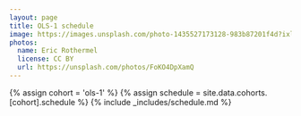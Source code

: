```yaml
---
layout: page
title: OLS-1 schedule
image: https://images.unsplash.com/photo-1435527173128-983b87201f4d?ixlib=rb-1.2.1&ixid=eyJhcHBfaWQiOjEyMDd9&auto=format&fit=crop&w=1047&q=80
photos:
  name: Eric Rothermel
  license: CC BY
  url: https://unsplash.com/photos/FoKO4DpXamQ
---
```


{% assign cohort = 'ols-1' %}
{% assign schedule = site.data.cohorts.[cohort].schedule %}
{% include _includes/schedule.md %}
